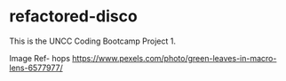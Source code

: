# refactored-disco
This is the UNCC Coding Bootcamp Project 1.

Image Ref- hops https://www.pexels.com/photo/green-leaves-in-macro-lens-6577977/